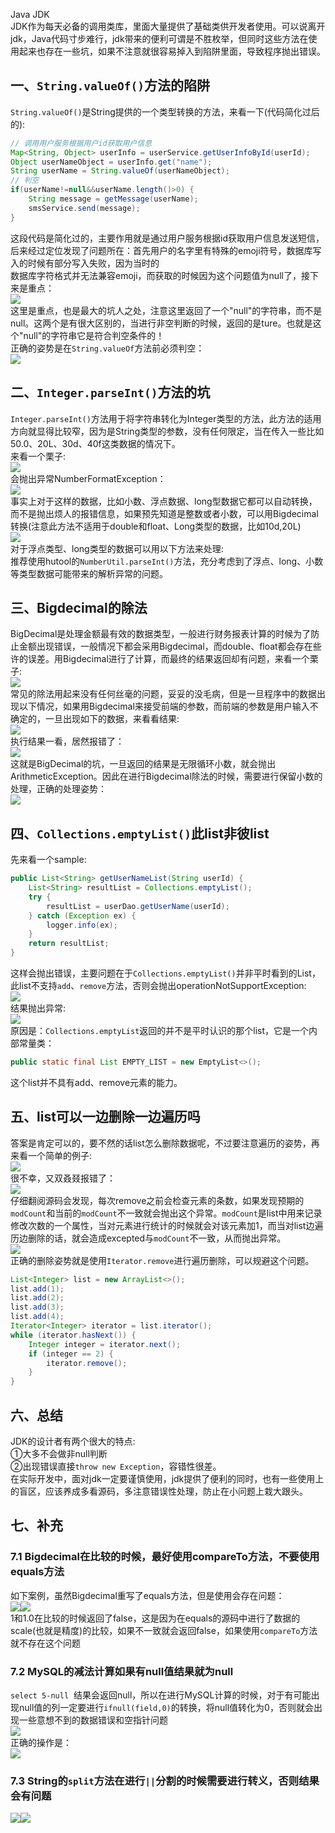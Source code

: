 Java JDK<br />JDK作为每天必备的调用类库，里面大量提供了基础类供开发者使用。可以说离开jdk，Java代码寸步难行，jdk带来的便利可谓是不胜枚举，但同时这些方法在使用起来也存在一些坑，如果不注意就很容易掉入到陷阱里面，导致程序抛出错误。
<a name="ofWoF"></a>
## 一、`String.valueOf()`方法的陷阱
`String.valueOf()`是String提供的一个类型转换的方法，来看一下(代码简化过后的):
```java
// 调用用户服务根据用户id获取用户信息
Map<String, Object> userInfo = userService.getUserInfoById(userId);
Object userNameObject = userInfo.get("name");
String userName = String.valueOf(userNameObject);
// 判空
if(userName!=null&&userName.length()>0) {
    String message = getMessage(userName);
    smsService.send(message);
}
```
这段代码是简化过的，主要作用就是通过用户服务根据id获取用户信息发送短信，后来经过定位发现了问题所在：首先用户的名字里有特殊的emoji符号，数据库写入的时候有部分写入失败，因为当时的<br />数据库字符格式并无法兼容emoji，而获取的时候因为这个问题值为null了，接下来是重点：<br />![](https://cdn.nlark.com/yuque/0/2021/webp/396745/1616568094906-3555830b-8321-4086-8405-b73d4172ba59.webp#averageHue=%232a2d2a&height=90&id=cEImJ&originHeight=90&originWidth=1080&originalType=binary&ratio=1&rotation=0&showTitle=false&size=0&status=done&style=none&title=&width=1080)<br />这里是重点，也是最大的坑人之处，注意这里返回了一个"null"的字符串，而不是null。这两个是有很大区别的，当进行非空判断的时候，返回的是ture。也就是这个"null"的字符串它是符合判空条件的！<br />正确的姿势是在`String.valueOf`方法前必须判空：<br />![](https://cdn.nlark.com/yuque/0/2021/webp/396745/1616568094900-9a4c2e45-bfa6-40aa-8988-5af302098735.webp#averageHue=%232a2c29&height=104&id=zJQ4F&originHeight=104&originWidth=1080&originalType=binary&ratio=1&rotation=0&showTitle=false&size=0&status=done&style=none&title=&width=1080)
<a name="l98Yo"></a>
## 二、`Integer.parseInt()`方法的坑
`Integer.parseInt()`方法用于将字符串转化为Integer类型的方法，此方法的适用方向就显得比较窄，因为是String类型的参数，没有任何限定，当在传入一些比如50.0、20L、30d、40f这类数据的情况下。<br />来看一个栗子:<br />![](https://cdn.nlark.com/yuque/0/2021/webp/396745/1616568095011-f154af8d-af28-4888-9c38-3798999c600f.webp#averageHue=%232b2b2b&height=94&id=N7d89&originHeight=94&originWidth=1074&originalType=binary&ratio=1&rotation=0&showTitle=false&size=0&status=done&style=none&title=&width=1074)<br />会抛出异常NumberFormatException：<br />![](https://cdn.nlark.com/yuque/0/2021/webp/396745/1616568094923-8d4c1f10-29a1-4ac6-b12e-3a4c0b411ddc.webp#averageHue=%232b2c27&height=141&id=ja2E9&originHeight=141&originWidth=1080&originalType=binary&ratio=1&rotation=0&showTitle=false&size=0&status=done&style=none&title=&width=1080)<br />事实上对于这样的数据，比如小数、浮点数据、long型数据它都可以自动转换，而不是抛出烦人的报错信息，如果预先知道是整数或者小数，可以用Bigdecimal转换(注意此方法不适用于double和float、Long类型的数据，比如10d,20L)<br />![](https://cdn.nlark.com/yuque/0/2021/webp/396745/1616568095047-13527b99-e9e1-4d16-9ec3-9812bb5110ac.webp#averageHue=%23333738&height=124&id=q9LUU&originHeight=124&originWidth=980&originalType=binary&ratio=1&rotation=0&showTitle=false&size=0&status=done&style=none&title=&width=980)<br />对于浮点类型、long类型的数据可以用以下方法来处理:<br />推荐使用hutool的`NumberUtil.parseInt()`方法，充分考虑到了浮点、long、小数等类型数据可能带来的解析异常的问题。
<a name="cL2rA"></a>
## 三、Bigdecimal的除法
BigDecimal是处理金额最有效的数据类型，一般进行财务报表计算的时候为了防止金额出现错误，一般情况下都会采用Bigdecimal，而double、float都会存在些许的误差。用Bigdecimal进行了计算，而最终的结果返回却有问题，来看一个栗子:<br />![](https://cdn.nlark.com/yuque/0/2021/webp/396745/1616568095014-9edc6bba-97ef-4a61-a1c6-04f84e80ea6e.webp#averageHue=%233c3d34&height=146&id=poFLO&originHeight=146&originWidth=1010&originalType=binary&ratio=1&rotation=0&showTitle=false&size=0&status=done&style=none&title=&width=1010)<br />常见的除法用起来没有任何丝毫的问题，妥妥的没毛病，但是一旦程序中的数据出现以下情况，如果用Bigdecimal来接受前端的参数，而前端的参数是用户输入不确定的，一旦出现如下的数据，来看看结果:<br />![](https://cdn.nlark.com/yuque/0/2021/webp/396745/1616568094944-454a8e98-2615-42fa-aadd-63665c613629.webp#averageHue=%233b3f42&height=134&id=mzWcM&originHeight=134&originWidth=1002&originalType=binary&ratio=1&rotation=0&showTitle=false&size=0&status=done&style=none&title=&width=1002)<br />执行结果一看，居然报错了：<br />![](https://cdn.nlark.com/yuque/0/2021/webp/396745/1616568095068-b529c1f5-fcd0-4ba8-95a8-9594e75e9583.webp#averageHue=%23293338&height=101&id=wlHfU&originHeight=101&originWidth=1080&originalType=binary&ratio=1&rotation=0&showTitle=false&size=0&status=done&style=none&title=&width=1080)<br />这就是BigDecimal的坑，一旦返回的结果是无限循环小数，就会抛出ArithmeticException。因此在进行Bigdecimal除法的时候，需要进行保留小数的处理，正确的处理姿势：<br />![](https://cdn.nlark.com/yuque/0/2021/webp/396745/1616568095122-fbd4a118-7ca2-4b78-b32e-0babe2b2938f.webp#averageHue=%232b2d2b&height=145&id=yPcpO&originHeight=145&originWidth=1080&originalType=binary&ratio=1&rotation=0&showTitle=false&size=0&status=done&style=none&title=&width=1080)
<a name="cbP1V"></a>
## 四、`Collections.emptyList()`此list非彼list
先来看一个sample:
```java
public List<String> getUserNameList(String userId) {
    List<String> resultList = Collections.emptyList();
    try {
        resultList = userDao.getUserName(userId);
    } catch (Exception ex) {
        logger.info(ex);
    }
    return resultList;
}
```
这样会抛出错误，主要问题在于`Collections.emptyList()`并非平时看到的List，此list不支持`add`、`remove`方法，否则会抛出operationNotSupportException:<br />![](https://cdn.nlark.com/yuque/0/2021/webp/396745/1616568095092-9416080d-5811-4eae-ab46-a2cc66480944.webp#averageHue=%23373b32&height=90&id=fsFJn&originHeight=90&originWidth=892&originalType=binary&ratio=1&rotation=0&showTitle=false&size=0&status=done&style=none&title=&width=892)<br />结果抛出异常:<br />![](https://cdn.nlark.com/yuque/0/2021/webp/396745/1616568095034-2a5e9834-1af0-49fc-b7d8-fb2c31bc3b6c.webp#averageHue=%232b2f2c&height=126&id=Kd402&originHeight=126&originWidth=1080&originalType=binary&ratio=1&rotation=0&showTitle=false&size=0&status=done&style=none&title=&width=1080)<br />原因是：`Collections.emptyList`返回的并不是平时认识的那个list，它是一个内部常量类：
```java
public static final List EMPTY_LIST = new EmptyList<>();
```
这个list并不具有add、remove元素的能力。
<a name="pQuGK"></a>
## 五、list可以一边删除一边遍历吗
答案是肯定可以的，要不然的话list怎么删除数据呢，不过要注意遍历的姿势，再来看一个简单的例子:<br />![](https://cdn.nlark.com/yuque/0/2021/webp/396745/1616568095097-f315cd6e-b5a3-4db7-814a-1d73a7c02fa0.webp#averageHue=%2335373a&height=366&id=S0z4C&originHeight=366&originWidth=1022&originalType=binary&ratio=1&rotation=0&showTitle=false&size=0&status=done&style=none&title=&width=1022)<br />很不幸，又双叒叕报错了：<br />![](https://cdn.nlark.com/yuque/0/2021/webp/396745/1616568094986-ec1303ff-ee16-4514-94a5-e1d27f2f4236.webp#averageHue=%232a2e2b&height=124&id=DO9WX&originHeight=124&originWidth=1080&originalType=binary&ratio=1&rotation=0&showTitle=false&size=0&status=done&style=none&title=&width=1080)<br />仔细翻阅源码会发现，每次remove之前会检查元素的条数，如果发现预期的`modCount`和当前的`modCount`不一致就会抛出这个异常。`modCount`是list中用来记录修改次数的一个属性，当对元素进行统计的时候就会对该元素加1，而当对list边遍历边删除的话，就会造成excepted与`modCount`不一致，从而抛出异常。<br />![](https://cdn.nlark.com/yuque/0/2021/webp/396745/1616568095096-944781e9-3efc-460d-b995-a3ba93c0ac8c.webp#averageHue=%232b2c2e&height=81&id=Z64gf&originHeight=81&originWidth=553&originalType=binary&ratio=1&rotation=0&showTitle=false&size=0&status=done&style=none&title=&width=553)<br />正确的删除姿势就是使用`Iterator.remove`进行遍历删除，可以规避这个问题。
```java
List<Integer> list = new ArrayList<>();
list.add(1);
list.add(2);
list.add(3);
list.add(4);
Iterator<Integer> iterator = list.iterator();
while (iterator.hasNext()) {
    Integer integer = iterator.next();
    if (integer == 2) {
        iterator.remove();
    }
}
```
<a name="r1pao"></a>
## 六、总结
JDK的设计者有两个很大的特点:<br />①大多不会做非null判断<br />②出现错误直接`throw new Exception`，容错性很差。<br />在实际开发中，面对jdk一定要谨慎使用，jdk提供了便利的同时，也有一些使用上的盲区，应该养成多看源码，多注意错误性处理，防止在小问题上栽大跟头。
<a name="hO0cx"></a>
## 七、补充
<a name="IiJPb"></a>
### 7.1 Bigdecimal在比较的时候，最好使用compareTo方法，不要使用equals方法
如下案例，虽然Bigdecimal重写了equals方法，但是使用会存在问题：<br />![](https://cdn.nlark.com/yuque/0/2021/png/396745/1616568095154-33b7b4e4-cdd2-4751-af20-f477d86fa76a.png#averageHue=%232d2c2b&height=79&id=S1rSX&originHeight=79&originWidth=906&originalType=binary&ratio=1&rotation=0&showTitle=false&size=0&status=done&style=none&title=&width=906)![](https://cdn.nlark.com/yuque/0/2021/png/396745/1616568095123-9259f6e7-5f3a-4bfe-b5ac-74be993aeb4e.png#averageHue=%23323232&height=52&id=I6Oxh&originHeight=52&originWidth=377&originalType=binary&ratio=1&rotation=0&showTitle=false&size=0&status=done&style=none&title=&width=377)<br />1和1.0在比较的时候返回了false，这是因为在equals的源码中进行了数据的scale(也就是精度)的比较，如果不一致就会返回false，如果使用`compareTo`方法就不存在这个问题
<a name="DEwUq"></a>
### 7.2 MySQL的减法计算如果有null值结果就为null
`select 5-null`  结果会返回null，所以在进行MySQL计算的时候，对于有可能出现null值的列一定要进行`ifnull(field,0)`的转换，将null值转化为0，否则就会出现一些意想不到的数据错误和空指针问题<br />![](https://cdn.nlark.com/yuque/0/2021/webp/396745/1616568095047-7f3af570-11bc-449f-acb9-a9f2f39a938d.webp#averageHue=%23dbebf5&height=135&id=gOZpX&originHeight=135&originWidth=424&originalType=binary&ratio=1&rotation=0&showTitle=false&size=0&status=done&style=shadow&title=&width=424)<br />正确的操作是：<br />![](https://cdn.nlark.com/yuque/0/2021/webp/396745/1616568095034-71f03158-d5d5-4977-b4e6-7b0cef3a7008.webp#averageHue=%23e5f1ef&height=132&id=ZLOpK&originHeight=132&originWidth=531&originalType=binary&ratio=1&rotation=0&showTitle=false&size=0&status=done&style=shadow&title=&width=531)
<a name="mRV4M"></a>
### 7.3 String的`split`方法在进行`||`分割的时候需要进行转义，否则结果会有问题
![](https://cdn.nlark.com/yuque/0/2021/webp/396745/1616568095167-eb4f87d9-929b-45fb-bbdb-7d8ed660aea0.webp#averageHue=%23343731&height=304&id=Avqua&originHeight=304&originWidth=635&originalType=binary&ratio=1&rotation=0&showTitle=false&size=0&status=done&style=none&title=&width=635)![](https://cdn.nlark.com/yuque/0/2021/webp/396745/1616568095110-3a52d4a2-510c-43ab-9043-d945aceea7e9.webp#averageHue=%23313131&height=53&id=qGEVC&originHeight=53&originWidth=465&originalType=binary&ratio=1&rotation=0&showTitle=false&size=0&status=done&style=none&title=&width=465)

